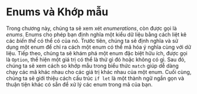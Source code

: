 # Enums và Khớp mẫu

Trong chương này, chúng ta sẽ xem xét *enumerations*, còn được gọi là *enums*. Enums cho phép bạn định nghĩa một kiểu dữ liệu bằng cách liệt kê các *biến thể* có thể có của nó. Trước tiên, chúng ta sẽ định nghĩa và sử dụng một enum để chỉ ra cách một enum có thể mã hóa ý nghĩa cùng với dữ liệu. Tiếp theo, chúng ta sẽ khám phá một enum đặc biệt hữu ích, được gọi là `Option`, thể hiện một giá trị có thể là thứ gì đó hoặc không có gì. Sau đó, chúng ta sẽ xem cách so khớp mẫu trong biểu thức `match` giúp dễ dàng chạy các mã khác nhau cho các giá trị khác nhau của một enum. Cuối cùng, chúng ta sẽ giới thiệu cách cấu trúc `if let` là một thành ngữ ngắn gọn và thuận tiện khác có sẵn để xử lý các enum trong mã của bạn.